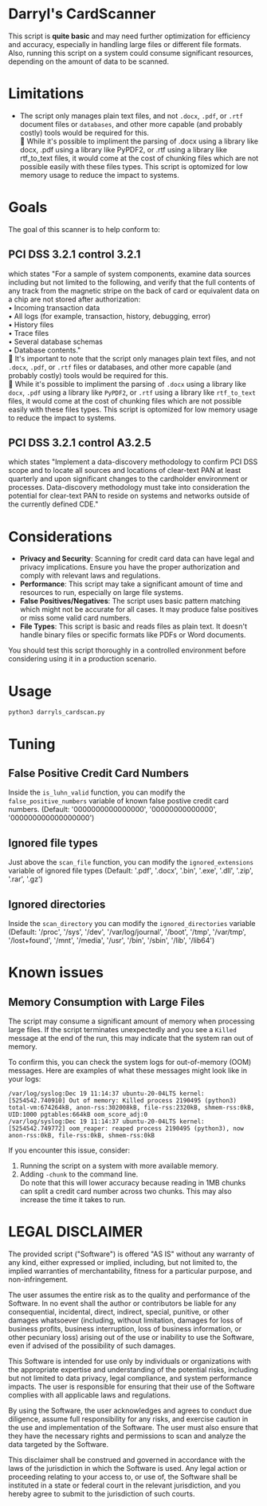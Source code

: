 # Darryl's CardScanner
This script is **quite basic** and may need further optimization for efficiency and accuracy, especially in handling large files or different file formats. Also, running this script on a system could consume significant resources, depending on the amount of data to be scanned.

# Limitations
* The script only manages plain text files, and not `.docx`, `.pdf`, or `.rtf` document files or `databases`, and other more capable (and probably costly) tools would be required for this.  
🧠 While it's possible to impliment the parsing of .docx using a library like docx, .pdf using a library like PyPDF2, or .rtf using a library like rtf_to_text files, it would come at the cost of chunking files which are not possible easily with these files types. This script is optomized for low memory usage to reduce the impact to systems.

# Goals
The goal of this scanner is to help conform to:

## PCI DSS 3.2.1 control 3.2.1
which states "For a sample of system components, examine data sources including but not limited to the following, and verify that the full contents of any track from the magnetic stripe on the back of card or equivalent data on a chip are not stored after authorization:  
• Incoming transaction data  
• All logs (for example, transaction, history, debugging, error)  
• History files  
• Trace files  
• Several database schemas  
• Database contents."  
🧠 It's important to note that the script only manages plain text files, and not `.docx`, `.pdf`, or `.rtf` files or databases, and other more capable (and probably costly) tools would be required for this.  
🧠 While it's possible to impliment the parsing of `.docx` using a library like `docx`, `.pdf` using a library like `PyPDF2`, or `.rtf` using a library like `rtf_to_text` files, it would come at the cost of chunking files which are not possible easily with these files types. This script is optomized for low memory usage to reduce the impact to systems.

## PCI DSS 3.2.1 control A3.2.5 
which states "Implement a data-discovery methodology to confirm PCI DSS scope and to locate all sources and locations of clear-text PAN at least quarterly and upon significant changes to the cardholder environment or processes.
Data-discovery methodology must take into consideration the potential for clear-text PAN to reside on systems and networks outside of the currently defined CDE."

# Considerations
* **Privacy and Security**: Scanning for credit card data can have legal and privacy implications. Ensure you have the proper authorization and comply with relevant laws and regulations.  
* **Performance**: This script may take a significant amount of time and resources to run, especially on large file systems.  
* **False Positives/Negatives**: The script uses basic pattern matching which might not be accurate for all cases. It may produce false positives or miss some valid card numbers.  
* **File Types**: This script is basic and reads files as plain text. It doesn't handle binary files or specific formats like PDFs or Word documents.

You should test this script thoroughly in a controlled environment before considering using it in a production scenario.

# Usage
`python3 darryls_cardscan.py`

# Tuning
## False Positive Credit Card Numbers
Inside the `is_luhn_valid` function, you can modify the `false_positive_numbers` variable of known false postive credit card numbers. (Default: '0000000000000000', '00000000000000', '000000000000000000')

## Ignored file types
Just above the `scan_file` function, you can modify the `ignored_extensions` variable of ignored file types (Default: '.pdf', '.docx', '.bin', '.exe', '.dll', '.zip', '.rar', '.gz')

## Ignored directories
Inside the `scan_directory` you can modify the `ignored_directories` variable (Default: '/proc', '/sys', '/dev', '/var/log/journal', '/boot', '/tmp', '/var/tmp', '/lost+found', '/mnt', '/media', '/usr', '/bin', '/sbin', '/lib', '/lib64')

# Known issues

## Memory Consumption with Large Files
The script may consume a significant amount of memory when processing large files. If the script terminates unexpectedly and you see a `Killed` message at the end of the run, this may indicate that the system ran out of memory.

To confirm this, you can check the system logs for out-of-memory (OOM) messages. Here are examples of what these messages might look like in your logs:
```
/var/log/syslog:Dec 19 11:14:37 ubuntu-20-04LTS kernel: [5254542.740910] Out of memory: Killed process 2190495 (python3) total-vm:674264kB, anon-rss:302008kB, file-rss:2320kB, shmem-rss:0kB, UID:1000 pgtables:664kB oom_score_adj:0
/var/log/syslog:Dec 19 11:14:37 ubuntu-20-04LTS kernel: [5254542.749772] oom_reaper: reaped process 2190495 (python3), now anon-rss:0kB, file-rss:0kB, shmem-rss:0kB
```
If you encounter this issue, consider:  
1. Running the script on a system with more available memory.  
2. Adding `-chunk` to the command line.  
   Do note that this will lower accuracy because reading in 1MB chunks can split a credit card number across two chunks. This may also increase the time it takes to run.

# LEGAL DISCLAIMER
The provided script ("Software") is offered "AS IS" without any warranty of any kind, either expressed or implied, including, but not limited to, the implied warranties of merchantability, fitness for a particular purpose, and non-infringement.

The user assumes the entire risk as to the quality and performance of the Software. In no event shall the author or contributors be liable for any consequential, incidental, direct, indirect, special, punitive, or other damages whatsoever (including, without limitation, damages for loss of business profits, business interruption, loss of business information, or other pecuniary loss) arising out of the use or inability to use the Software, even if advised of the possibility of such damages.

This Software is intended for use only by individuals or organizations with the appropriate expertise and understanding of the potential risks, including but not limited to data privacy, legal compliance, and system performance impacts. The user is responsible for ensuring that their use of the Software complies with all applicable laws and regulations.

By using the Software, the user acknowledges and agrees to conduct due diligence, assume full responsibility for any risks, and exercise caution in the use and implementation of the Software. The user must also ensure that they have the necessary rights and permissions to scan and analyze the data targeted by the Software.

This disclaimer shall be construed and governed in accordance with the laws of the jurisdiction in which the Software is used. Any legal action or proceeding relating to your access to, or use of, the Software shall be instituted in a state or federal court in the relevant jurisdiction, and you hereby agree to submit to the jurisdiction of such courts.

